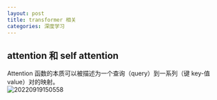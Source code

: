 ```yaml
---
layout: post
title: transformer 相关
categories: 深度学习
---
```


## attention 和 self attention

Attention 函数的本质可以被描述为一个查询（query）到一系列（键 key-值 value）对的映射。  
![20220919150558](https://cdn.jsdelivr.net/gh/kexve/img@main/image_blog20220919150558.png)
